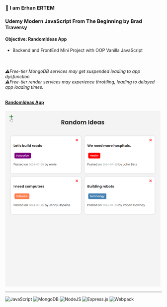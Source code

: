 ### 👋 **I am Erhan ERTEM**

### Udemy Modern JavaScript From The Beginning by Brad Traversy

#### **Objective:** RandomIdeas App

-  Backend and FrontEnd Mini Project with OOP Vanilla JavaScript

&emsp;

###### ⚠️Free-tier MongoDB services may get suspended leading to app dysfunction <br/> ⚠️Free-tier render services may experience throttling, leading to delayed app loading times.

#### [RandomIdeas App](https://app-random-ideas.onrender.com/)

<img src="./screenshot.webp" width="500px"/>

---

![JavaScript](https://img.shields.io/badge/Javascript-%23323330.svg?style=square&logo=javascript&logoColor=%23F7DF1E) ![MongoDB](https://img.shields.io/badge/MongoDB-%234ea94b.svg?style=square&logo=mongodb&logoColor=white) ![NodeJS](https://img.shields.io/badge/node.js-6DA55F?style=square&logo=node.js&logoColor=white) ![Express.js](https://img.shields.io/badge/express.js-%23404d59.svg?style=square&logo=express&logoColor=%2361DAFB) ![Webpack](https://img.shields.io/badge/Webpack-8DD6F9?style=square&logo=Webpack&logoColor=black)

